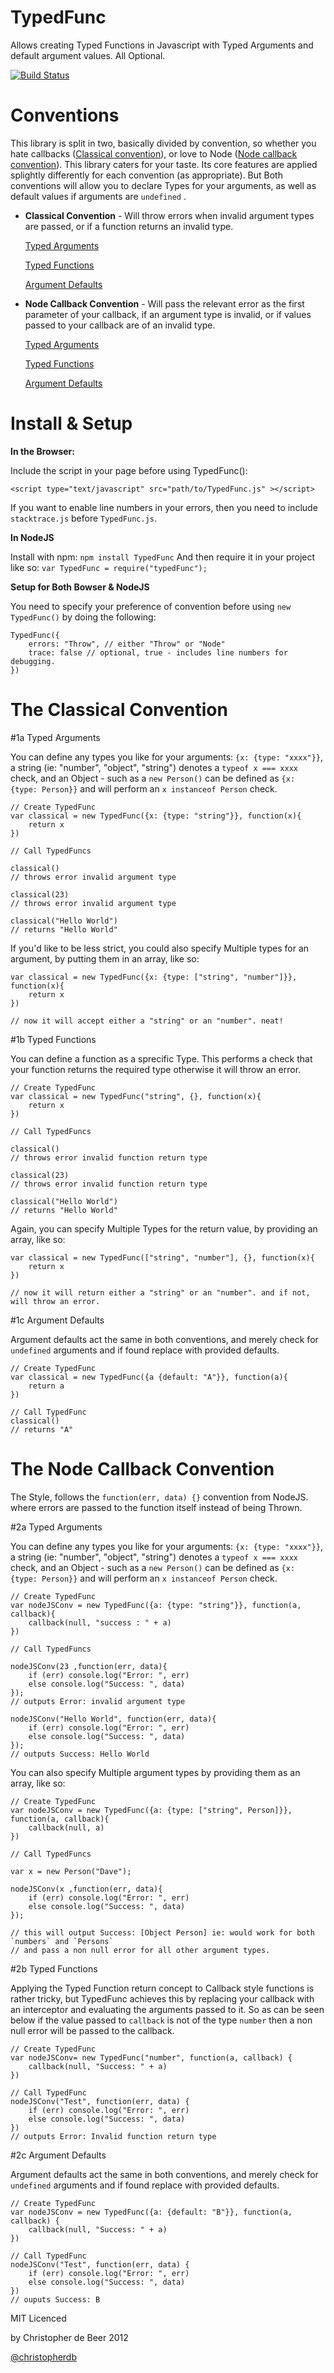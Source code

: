 TypedFunc
=========

Allows creating Typed Functions in Javascript with Typed Arguments and default argument values. All Optional.

[![Build Status](https://secure.travis-ci.org/christopherdebeer/TypedFunc.png)](http://travis-ci.org/christopherdebeer/TypedFunc)

Conventions
===========

This library is split in two, basically divided by convention, so whether you hate callbacks ([Classical convention](#classical)), or love to Node ([Node callback convention](#node)). This library caters for your taste. Its core features are applied splightly differently for each convention (as appropriate). But Both conventions will allow you to declare Types for your arguments, as well as default values if arguments are `undefined` .

* **Classical Convention** - Will throw errors when invalid argument types are passed, or if a function returns an invalid type.
	
	[Typed Arguments](#1a-typed-arguments)
	
	[Typed Functions](#1b-typed-functions)
	
	[Argument Defaults](#1c-argument-defaults)

* **Node Callback Convention** - Will pass the relevant error as the first parameter of your callback, if an argument type is invalid, or if values passed to your callback are of an invalid type.
	
	[Typed Arguments](#2a-typed-arguments)
	
	[Typed Functions](#2b-typed-functions)
	
	[Argument Defaults](#2c-argument-defaults)


Install & Setup
===============

**In the Browser:**

Include the script in your page before using TypedFunc():
	
	<script type="text/javascript" src="path/to/TypedFunc.js" ></script>

If you want to enable line numbers in your errors, then you need to include `stacktrace.js` before `TypedFunc.js`.

**In NodeJS**

Install with npm: `npm install TypedFunc`
And then require it in your project like so: `var TypedFunc = require("typedFunc");`

**Setup for Both Bowser & NodeJS**

You need to specify your preference of convention before using `new TypedFunc()` by doing the following:

	TypedFunc({
		errors: "Throw", // either "Throw" or "Node"
		trace: false // optional, true - includes line numbers for debugging.
	})


The Classical Convention
========================

#1a Typed Arguments

You can define any types you like for your arguments: `{x: {type: "xxxx"}}`, a string (ie: "number", "object", "string") denotes a `typeof x === xxxx` check, and an Object - such as a `new Person()` can be defined as `{x: {type: Person}}` and will perform an `x instanceof Person` check.
	
	// Create TypedFunc
	var classical = new TypedFunc({x: {type: "string"}}, function(x){
		return x
	})

	// Call TypedFuncs

	classical()
	// throws error invalid argument type

	classical(23)
	// throws error invalid argument type

	classical("Hello World")
	// returns "Hello World"

If you'd like to be less strict, you could also specify Multiple types for an argument, by putting them in an array, like so:
	
	var classical = new TypedFunc({x: {type: ["string", "number"]}}, function(x){
		return x
	})

	// now it will accept either a "string" or an "number". neat!


#1b Typed Functions

You can define a function as a sprecific Type. This performs a check that your function returns the required type otherwise it will throw an error.

	// Create TypedFunc
	var classical = new TypedFunc("string", {}, function(x){
		return x
	})

	// Call TypedFuncs

	classical()
	// throws error invalid function return type

	classical(23)
	// throws error invalid function return type

	classical("Hello World")
	// returns "Hello World"

Again, you can specify Multiple Types for the return value, by providing an array, like so:

	var classical = new TypedFunc(["string", "number"], {}, function(x){
		return x
	})

	// now it will return either a "string" or an "number". and if not, will throw an error.

#1c Argument Defaults

Argument defaults act the same in both conventions, and merely check for `undefined` arguments and if found replace with provided defaults.
	
	// Create TypedFunc
	var classical = new TypedFunc({a {default: "A"}}, function(a){
		return a
	})

	// Call TypedFunc
	classical()
	// returns "A"

The Node Callback Convention
============================

The Style, follows the `function(err, data) {}` convention from NodeJS. where errors are passed to the function itself instead of being Thrown.

#2a Typed Arguments

You can define any types you like for your arguments: `{x: {type: "xxxx"}}`, a string (ie: "number", "object", "string") denotes a `typeof x === xxxx` check, and an Object - such as a `new Person()` can be defined as `{x: {type: Person}}` and will perform an `x instanceof Person` check.
	
	// Create TypedFunc
	var nodeJSConv = new TypedFunc({a: {type: "string"}}, function(a, callback){
		callback(null, "success : " + a)
	})

	// Call TypedFuncs

	nodeJSConv(23 ,function(err, data){
		if (err) console.log("Error: ", err)
		else console.log("Success: ", data)
	});
	// outputs Error: invalid argument type

	nodeJSConv("Hello World", function(err, data){
		if (err) console.log("Error: ", err)
		else console.log("Success: ", data)
	});
	// outputs Success: Hello World

You can also specify Multiple argument types by providing them as an array, like so:

	// Create TypedFunc
	var nodeJSConv = new TypedFunc({a: {type: ["string", Person]}}, function(a, callback){
		callback(null, a)
	})

	// Call TypedFuncs

	var x = new Person("Dave");

	nodeJSConv(x ,function(err, data){
		if (err) console.log("Error: ", err)
		else console.log("Success: ", data)
	});

	// this will output Success: [Object Person] ie: would work for both `numbers` and `Persons` 
	// and pass a non null error for all other argument types.


#2b Typed Functions

Applying the Typed Function return concept to Callback style functions is rather tricky, but TypedFunc achieves this by replacing your callback with an interceptor and evaluating the arguments passed to it. So as can be seen below if the value passed to `callback` is not of the type `number` then a non null error will be passed to the callback.
	
	// Create TypedFunc
	var nodeJSConv= new TypedFunc("number", function(a, callback) {
		callback(null, "Success: " + a)
	})

	// Call TypedFunc
	nodeJSConv("Test", function(err, data) {
		if (err) console.log("Error: ", err)
		else console.log("Success: ", data)
	})  
	// outputs Error: Invalid function return type

#2c Argument Defaults

Argument defaults act the same in both conventions, and merely check for `undefined` arguments and if found replace with provided defaults.

	// Create TypedFunc
	var nodeJSConv = new TypedFunc({a: {default: "B"}}, function(a, callback) {
		callback(null, "Success: " + a)
	})

	// Call TypedFunc
	nodeJSConv("Test", function(err, data) {
		if (err) console.log("Error: ", err)
		else console.log("Success: ", data)
	})  
	// ouputs Success: B




MIT Licenced

by Christopher de Beer 2012

[@christopherdb](http://twitter.com/christopherdb)

